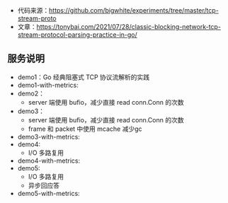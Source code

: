* 代码来源：https://github.com/bigwhite/experiments/tree/master/tcp-stream-proto
* 文章：https://tonybai.com/2021/07/28/classic-blocking-network-tcp-stream-protocol-parsing-practice-in-go/

## 服务说明
* demo1：Go 经典阻塞式 TCP 协议流解析的实践
* demo1-with-metrics:
* demo2：
  * server 端使用 bufio，减少直接 read conn.Conn 的次数
* demo3：
  * server 端使用 bufio，减少直接 read conn.Conn 的次数
  * frame 和 packet 中使用 mcache 减少gc
* demo3-with-metrics:
* demo4:
  * I/O 多路复用
* demo4-with-metrics:
* demo5:
  * I/O 多路复用
  * 异步回应答
* demo5-with-metrics:

